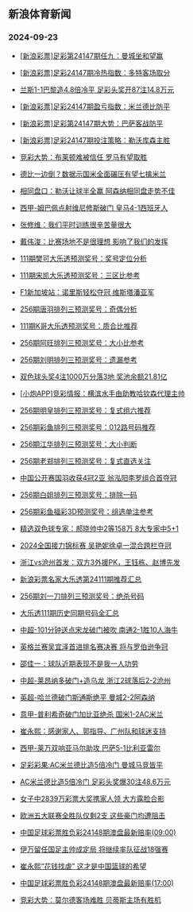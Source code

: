 ## 新浪体育新闻 
### 2024-09-23

+ [[新浪彩票]足彩第24147期任九：曼城坐和望赢](https://sports.sina.com.cn/l/2024-09-22/doc-incpypra8295294.shtml)

+ [[新浪彩票]足彩24147期冷热指数：多特客场取分](https://sports.sina.com.cn/l/2024-09-22/doc-incpytwu6119685.shtml)

+ [兰斯1-1巴黎造4.8倍冷平 足彩头奖开87注14.8万元](https://sports.sina.com.cn/l/2024-09-22/doc-incpypqu9498770.shtml)

+ [[新浪彩票]足彩24147期盈亏指数：米兰德比防平](https://sports.sina.com.cn/l/2024-09-22/doc-incpypra8295660.shtml)

+ [[新浪彩票]足彩第24147期大势：巴萨客战防平](https://sports.sina.com.cn/l/2024-09-22/doc-incpypqu9499220.shtml)

+ [[新浪彩票]足彩24147期投注策略：勒沃库森主胜](https://sports.sina.com.cn/l/2024-09-22/doc-incpypra8295490.shtml)

+ [竞彩大势：布莱顿难被信任 罗马有望取胜](https://sports.sina.com.cn/l/2024-09-22/doc-incpytwy8165314.shtml)

+ [德比一边倒？数据示国米全面碾压有望七擒米兰](https://sports.sina.com.cn/l/2024-09-22/doc-incpypqw6247350.shtml)

+ [相同盘口：勒沃让球半全赢 阿森纳相同盘走势不佳](https://sports.sina.com.cn/l/2024-09-22/doc-incpytwx1413951.shtml)

+ [西甲-姆巴佩点射维尼修斯破门 皇马4-1西班牙人](https://sports.sina.com.cn/g/laliga/2024-09-22/doc-incpypra8293818.shtml)

+ [张修维：我们平时训练很辛苦量很大](https://sports.sina.com.cn/china/j/2024-09-22/doc-incpzvkn7632364.shtml)

+ [戴伟浚：比赛场地不是很理想 影响了我们的发挥](https://sports.sina.com.cn/china/j/2024-09-22/doc-incpzvkm0855416.shtml)

+ [111期樊可大乐透预测奖号：奖号定位分析](https://sports.sina.com.cn/l/2024-09-22/doc-incpzkur1069810.shtml)

+ [111期宋凯大乐透预测奖号：三区比参考](https://sports.sina.com.cn/l/2024-09-22/doc-incpzent1200172.shtml)

+ [F1新加坡站：诺里斯轻松夺冠 维斯塔潘亚军](https://sports.sina.com.cn/motorracing/f1/newsall/2024-09-22/doc-incpzvkm0867341.shtml)

+ [256期唐羽排列三预测奖号：奇偶分析](https://sports.sina.com.cn/l/2024-09-22/doc-incpzkus7849121.shtml)

+ [111期K哥大乐透预测奖号：质合比推荐](https://sports.sina.com.cn/l/2024-09-22/doc-incpzkur1069542.shtml)

+ [256期阿旺排列三预测奖号：大小比参考](https://sports.sina.com.cn/l/2024-09-22/doc-incpzkur1072463.shtml)

+ [256期刘明排列三预测奖号：遗漏参考](https://sports.sina.com.cn/l/2024-09-22/doc-incpzkus7849336.shtml)

+ [双色球头奖4注1000万分落3地 奖池余额21.81亿](https://sports.sina.com.cn/l/2024-09-22/doc-incpzvkh5599587.shtml)

+ [[小炮APP]竞彩情报：横滨水手由助教哈钦森代理主帅](https://sports.sina.com.cn/l/2024-09-22/doc-incpyyes6029930.shtml)

+ [256期明皇排列三预测奖号：复式组六推荐](https://sports.sina.com.cn/l/2024-09-22/doc-incpzkur1072058.shtml)

+ [256期彩鱼排列三预测奖号：012路号码推荐](https://sports.sina.com.cn/l/2024-09-22/doc-incpzkus7849554.shtml)

+ [256期江华排列三预测奖号：大小判断](https://sports.sina.com.cn/l/2024-09-22/doc-incpzkur1072329.shtml)

+ [256期老郑排列三预测奖号：复式直选关注](https://sports.sina.com.cn/l/2024-09-22/doc-incpzkus7849455.shtml)

+ [中国公开赛国羽收获4冠2亚 翁泓阳李罗组合首夺冠](https://sports.sina.com.cn/others/badmin/2024-09-22/doc-incpzvkn7627867.shtml)

+ [256期白姐排列三预测奖号：排除一码](https://sports.sina.com.cn/l/2024-09-22/doc-incpzkun5805277.shtml)

+ [256期彩鱼福彩3D预测奖号：组选单注参考](https://sports.sina.com.cn/l/2024-09-22/doc-incpzkus7848770.shtml)

+ [精选双色球专家：郝晓帅中2等158万 8大专家中5+1](https://sports.sina.com.cn/l/2024-09-22/doc-incpyyew8073620.shtml)

+ [2024全国接力锦标赛 吴艳妮徐卓一混合跨栏夺冠](https://sports.sina.com.cn/others/athletics/2024-09-22/doc-incpzvkm0866050.shtml)

+ [浙江vs沧州首发：双方3外援PK，王钰栋、赵博先发](https://sports.sina.com.cn/china/j/2024-09-22/doc-incpzvkn7628255.shtml)

+ [新浪彩票名家大乐透第24111期推荐汇总](https://sports.sina.com.cn/l/2024-09-22/doc-incpzent1199671.shtml)

+ [256期刘一刀排列三预测奖号：绝杀号码](https://sports.sina.com.cn/l/2024-09-22/doc-incpzkus7849253.shtml)

+ [大乐透111期历史同期号码全汇总](https://sports.sina.com.cn/l/2024-09-22/doc-incpzenn9179876.shtml)

+ [中超-101分钟送点宋龙破门被吹 南通2-1胜10人海牛](https://sports.sina.com.cn/china/j/2024-09-22/doc-incpzvkm0866589.shtml)

+ [英格兰赛吴宜泽首进排名赛决赛 将与罗伯逊争冠](https://sports.sina.com.cn/others/snooker/2024-09-22/doc-incpypqz1517545.shtml)

+ [邵佳一：球队近期表现不是我一人功劳](https://sports.sina.com.cn/china/j/2024-09-22/doc-incpzvke8836378.shtml)

+ [中超-莱昂纳多破门+造乌龙 浙江2球落后2-2沧州](https://sports.sina.com.cn/china/j/2024-09-22/doc-incpzzsa8729224.shtml)

+ [英超-哈兰德破门斯通斯绝平 曼城2-2阿森纳](https://sports.sina.com.cn/g/pl/2024-09-23/doc-incqawwc2148812.shtml)

+ [意甲-普利希奇破门加比亚绝杀 国米1-2AC米兰](https://sports.sina.com.cn/g/seriea/2024-09-23/doc-incqawvx0322204.shtml)

+ [崔永熙：感谢家人、郭指导、广州队和球迷支持](https://sports.sina.com.cn/basketball/nba/2024-09-22/doc-incpyyew8082371.shtml)

+ [西甲-莱万双响亚马尔助攻 巴萨5-1比利亚雷尔](https://sports.sina.com.cn/g/laliga/2024-09-23/doc-incqawvy7101720.shtml)

+ [足彩彩果:AC米兰德比造5倍冷门 曼城马竞皆平](https://sports.sina.com.cn/l/2024-09-23/doc-incqawwc2147056.shtml)

+ [AC米兰德比造5倍冷门 足彩头奖爆30注48.6万元](https://sports.sina.com.cn/l/2024-09-23/doc-incqawwc2147056.shtml)

+ [女子中2839万彩票大奖携家人领 大方露脸合影](https://sports.sina.com.cn/l/2024-09-23/doc-incqawvx0316431.shtml)

+ [欧洲五大联赛全胜队仅剩2支 这些豪门均遭阻击](https://sports.sina.com.cn/l/2024-09-23/doc-incqcimu6924601.shtml)

+ [中国足球彩票胜负彩24148期澳盘最新赔率(09:00)](https://sports.sina.com.cn/l/2024-09-23/doc-incqawvy7106422.shtml)

+ [伊万留任国足主帅成定局 将继续率队征战18强赛](https://sports.sina.com.cn/china/2024-09-23/doc-incqcccz2055658.shtml)

+ [崔永熙“花钱找虐” 这才是中国篮球的希望](https://sports.sina.com.cn/o/2024-09-23/doc-incqcimt0171452.shtml)

+ [中国足球彩票胜负彩24148期澳盘最新赔率(17:00)](https://sports.sina.com.cn/l/2024-09-23/doc-incqawvy7106422.shtml)

+ [竞彩大势：莫尔德客场难胜 贝蒂斯主场有胜机](https://sports.sina.com.cn/l/2024-09-23/doc-incqawvy7105177.shtml)

